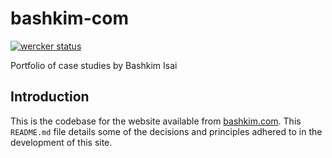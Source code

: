 # bashkim-com

[![wercker status](https://app.wercker.com/status/288da26b9349d5e4a1c8f4feb3180e0c/s/master "wercker status")](https://app.wercker.com/project/byKey/288da26b9349d5e4a1c8f4feb3180e0c)

Portfolio of case studies by Bashkim Isai

## Introduction

This is the codebase for the website available from [bashkim.com](https://wwww.bashkim.com/). This `README.md` file details some of the decisions and principles adhered to in the development of this site.
